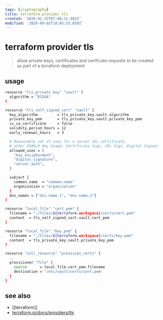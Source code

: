 ```yaml
---
tags: [cryptography]
title: terraform provider tls
created: '2020-01-23T07:08:31.402Z'
modified: '2020-09-02T18:05:53.810Z'
---
```


# terraform provider tls

> allow private keys, certificates and certficate requests to be created as part of a terraform deployment

## usage

```sh
resource "tls_private_key" "vault" {
  algorithm = "ECDSA"
}

resource "tls_self_signed_cert" "vault" {
  key_algorithm         = tls_private_key.vault.algorithm
  private_key_pem       = tls_private_key.vault.private_key_pem
  is_ca_certificate     = false
  validity_period_hours = 12
  early_renewal_hours   = 3

  # Reasonable set of uses for a server SSL certificate.
  # other X509v3 Key Usage: Certificate Sign, CRL Sign, Digital Signature, Non Repudiation, Key Encipherment, Data Encipherment
  allowed_uses = [
    "key_encipherment",
    "digital_signature",
    "server_auth",
  ]

  subject {
    common_name  = "common.name"
    organization = "organization"
  }
  dns_names = ["dns.name.1", "dns.name.2"]
}

resource "local_file" "cert_pem" {
  filename = "./files/${terraform.workspace}/certs/cert.pem"
  content  = tls_self_signed_cert.vault.cert_pem
}

resource "local_file" "key_pem" {
  filename = "./files/${terraform.workspace}/certs/key.pem"
  content  = tls_private_key.vault.private_key_pem
}

resource "null_resource" "provision_certs" {
  ..
  provisioner "file" {
    source      = local_file.cert_pem.filename
    destination = "/etc/vault/certs/cert.pem"
  }
}
```

## see also

- [[terraform]]
- [terraform.io/docs/providers/tls](https://www.terraform.io/docs/providers/tls/index.html)
